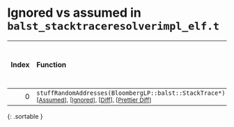 # Ignored vs assumed in `balst_stacktraceresolverimpl_elf.t`

<script src="../sorttable.js"></script>

|   Index | Function                                                                                                                                                               |   Difference in number of lines |   Function size difference in bytes |   Number of lines in assumed build | Number of bytes in assumed build   |   Number of lines in ignored build | Number of bytes in ignored build   |
|--------:|:-----------------------------------------------------------------------------------------------------------------------------------------------------------------------|--------------------------------:|------------------------------------:|-----------------------------------:|:-----------------------------------|-----------------------------------:|:-----------------------------------|
|       0 | `stuffRandomAddresses(BloombergLP::balst::StackTrace*)` <sup>\[[Assumed](0-assume)\], \[[Ignored](0-none)\], \[[Diff](0.diff.html)\], \[[Prettier Diff](0-diff.html)\] |                               1 |                                   0 |                                464 | 4,214,160                          |                                464 | 4,214,160                          |
{: .sortable }
